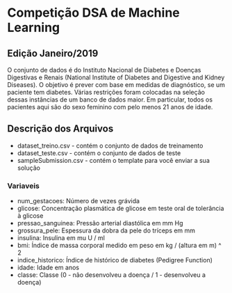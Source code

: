 # Competição DSA de Machine Learning
## Edição Janeiro/2019

O conjunto de dados é do Instituto Nacional de Diabetes e Doenças Digestivas e Renais (National Institute of Diabetes and Digestive and Kidney Diseases). O objetivo é prever com base em medidas de diagnóstico, se um paciente tem diabetes. Várias restrições foram colocadas na seleção dessas instâncias de um banco de dados maior. Em particular, todos os pacientes aqui são do sexo feminino com pelo menos 21 anos de idade.

## Descrição dos Arquivos
- dataset_treino.csv - contém o conjunto de dados de treinamento
- dataset_teste.csv - contém o conjunto de dados de teste
- sampleSubmission.csv - contém o template para você enviar a sua solução

### Variaveis
- num_gestacoes: Número de vezes grávida
- glicose: Concentração plasmática de glicose em teste oral de tolerância à glicose
- pressao_sanguinea: Pressão arterial diastólica em mm Hg
- grossura_pele: Espessura da dobra da pele do tríceps em mm
- insulina: Insulina em mu U / ml
- bmi: Índice de massa corporal medido em peso em kg / (altura em m) ^ 2
- indice_historico: Índice de histórico de diabetes (Pedigree Function)
- idade: Idade em anos
- classe: Classe (0 - não desenvolveu a doença / 1 - desenvolveu a doença)